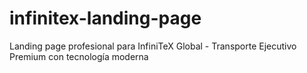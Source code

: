 # infinitex-landing-page
Landing page profesional para InfiniTeX Global - Transporte Ejecutivo Premium con tecnología moderna
